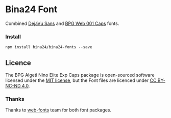 # Bina24 Font

Combined [DejaVu Sans](https://github.com/web-fonts/dejavu-sans) and [BPG Web 001 Caps](https://github.com/web-fonts/bpg-web-001-caps) fonts.

### Install

```
npm install bina24/bina24-fonts --save
```

## Licence

The BPG Algeti Nino Elite Exp Caps package is open-sourced software licensed under the [MIT license](http://opensource.org/licenses/MIT), but the Font files are licenced under [CC BY-NC-ND 4.0](http://creativecommons.org/licenses/by-nc-nd/4.0/).

### Thanks

Thanks to [web-fonts](https://github.com/web-fonts) team for both font packages.
